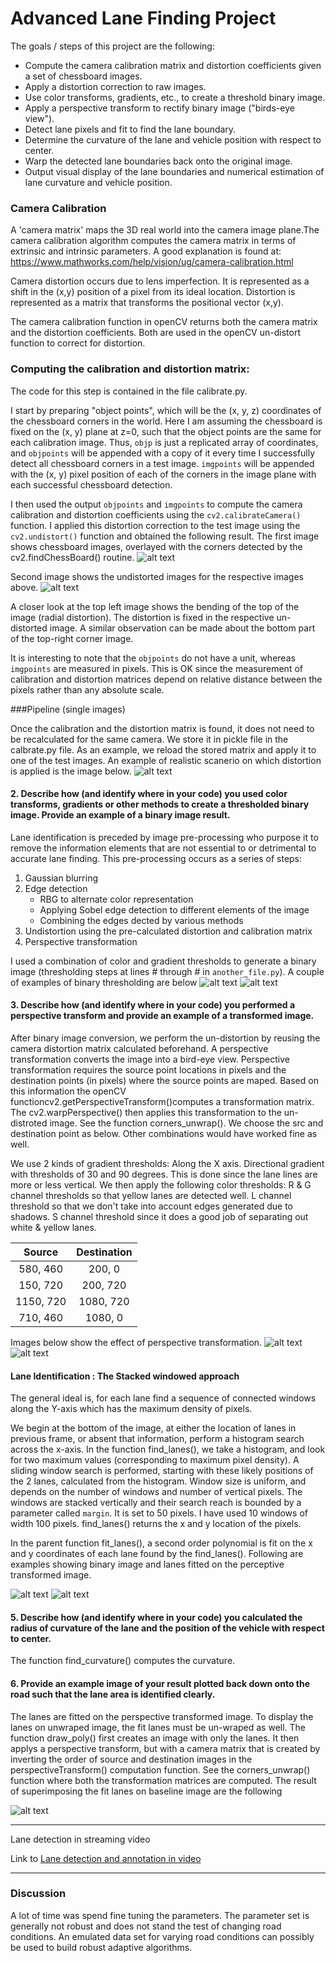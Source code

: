 
# Advanced Lane Finding Project

The goals / steps of this project are the following:

* Compute the camera calibration matrix and distortion coefficients given a set of chessboard images.
* Apply a distortion correction to raw images.
* Use color transforms, gradients, etc., to create a threshold binary image.
* Apply a perspective transform to rectify binary image ("birds-eye view").
* Detect lane pixels and fit to find the lane boundary.
* Determine the curvature of the lane and vehicle position with respect to center.
* Warp the detected lane boundaries back onto the original image.
* Output visual display of the lane boundaries and numerical estimation of lane curvature and vehicle position.

[//]: # (Image References)

[image1]: ./images/chess_board_corners.png "Undistorted"
[image1a]: ./images/undist.png "Undistorted"
[image2]: ./images/cam_dist_example.png "Road Transformed"
[image_bin_thresh_1]:./images/figure_1.png "Binary1"
[image_bin_thresh_2]:./images/figure_2.png "Binary2"
[image_pers_1]:./images/figure_4.png "Perpective wrap"
[image_pers_2]:./images/figure_5.png "Perpective wrap"

[image_fit_1]:./images/figure_3-1.png "Fit lanes"
[image_fit_2]:./images/figure_4-1.png "Fit Lanes"
[image_superimp]:./images/figure_10.png "Fit Lanes"


### Camera Calibration
A 'camera matrix' maps the 3D real world into the camera image plane.The camera calibration algorithm computes the camera matrix in terms of extrinsic and intrinsic parameters. A good explanation is found at: https://www.mathworks.com/help/vision/ug/camera-calibration.html

Camera distortion occurs due to lens imperfection. It is represented as a shift in the (x,y) position of a
pixel from its ideal location. Distortion is represented as a matrix that transforms the positional vector (x,y). 

The camera calibration function in openCV returns both the camera matrix and the distortion coefficients.
Both are used in the openCV un-distort function to correct for distortion.

### Computing the calibration and distortion matrix:

The code for this step is contained in the file calibrate.py. 

I start by preparing "object points", which will be the (x, y, z) coordinates of the chessboard corners in the world. Here I am assuming the chessboard is fixed on the (x, y) plane at z=0, such that the object points are the same for each calibration image.  Thus, `objp` is just a replicated array of coordinates, and `objpoints` will be appended with a copy of it every time I successfully detect all chessboard corners in a test image.  `imgpoints` will be appended with the (x, y) pixel position of each of the corners in the image plane with each successful chessboard detection.  

I then used the output `objpoints` and `imgpoints` to compute the camera calibration and distortion coefficients using the `cv2.calibrateCamera()` function.  I applied this distortion correction to the test image using the `cv2.undistort()` function and obtained the following result. The first image shows chessboard images, overlayed with the corners detected by the cv2.findChessBoard() routine. 
![alt text][image1]

Second image shows the undistorted images for the respective images above.
![alt text][image1a]

A closer look at the top left image shows the bending of the top of the image (radial distortion). The distortion is fixed in the  respective un-distorted image. A similar observation can be made about the bottom part of the top-right corner image.

It is interesting to note that the `objpoints` do not have a unit, whereas `imgpoints` are measured in pixels. This is OK since the measurement of calibration and distortion matrices depend on relative distance between the pixels rather than any absolute scale.

###Pipeline (single images)

Once the calibration and the distortion matrix is found, it does not need to be recalculated for the same camera. We store it in pickle file in the calbrate.py file. As an example, we reload the stored matrix and apply it to one of the test images. An example of realistic scanerio on which distortion is applied is the image below.
![alt text][image2]


#### 2. Describe how (and identify where in your code) you used color transforms, gradients or other methods to create a thresholded binary image.  Provide an example of a binary image result.
Lane identification is preceded by image pre-processing who purpose it to remove the information elements that are not essential to or detrimental to accurate lane finding. This pre-processing occurs as a series of steps:

1. Gaussian blurring
2. Edge detection
	* RBG to alternate color representation
	* Applying Sobel edge detection to different elements of the image
	* Combining the edges dected by various methods
4.  Undistortion using the pre-calculated distortion and calibration matrix 
5.  Perspective transformation
     

I used a combination of color and gradient thresholds to generate a binary image (thresholding steps at lines # through # in `another_file.py`).  A couple of examples of binary thresholding are below
![alt text][image_bin_thresh_1]
![alt text][image_bin_thresh_2]

#### 3. Describe how (and identify where in your code) you performed a perspective transform and provide an example of a transformed image.

After binary image conversion, we perform the un-distortion by reusing the camera distortion matrix calculated beforehand. A perspective transformation converts the image into a bird-eye view. Perspective transformation requires the source point locations in pixels and the destination points (in pixels) where the source points are maped. Based on this information the openCV functioncv2.getPerspectiveTransform()computes a transformation matrix. The cv2.warpPerspective() then applies this transformation to the un-distroted image. See the function corners_unwrap(). 
We choose the src and destination  point as below. Other combinations would have worked fine as well.

We use 2 kinds of gradient thresholds:
Along the X axis.
Directional gradient with thresholds of 30 and 90 degrees.
This is done since the lane lines are more or less vertical.
We then apply the following color thresholds:
R & G channel thresholds so that yellow lanes are detected well.
L channel threshold so that we don't take into account edges generated due to shadows.
S channel threshold since it does a good job of separating out white & yellow lanes.

| Source        | Destination   | 
|:-------------:|:-------------:| 
| 580, 460      | 200, 0        | 
| 150, 720      | 200, 720      |
| 1150, 720     | 1080, 720      |
| 710, 460      | 1080, 0        |

Images below show the effect of perspective transformation.
![alt text][image_pers_1]
![alt text][image_pers_2]

#### Lane Identification : The Stacked windowed approach
The general ideal is, for each lane find a sequence of connected windows along the Y-axis which has the maximum density of pixels. 

We begin at the bottom of the image, at either the location of lanes in previous frame, or absent that information, perform a histogram search across the x-axis. In the function find_lanes(), we take a histogram, and look for two maximum values (corresponding to maximum pixel density). 
A sliding window search is performed, starting with these likely positions of the 2 lanes, calculated from the histogram. Window size is uniform, and depends on the number of windows and number of vertical pixels. The windows are stacked vertically and their search reach is bounded by a parameter called `margin`. It is set to 50 pixels. I have used 10 windows of width 100 pixels.
find_lanes() returns the x and y location of the pixels.

In the parent function fit_lanes(), a second order polynomial is fit on the x and y coordinates of each lane found by the find_lanes(). Following are examples showing binary image and lanes fitted on the perceptive transformed image. 

![alt text][image_fit_1]
![alt text][image_fit_2]

#### 5. Describe how (and identify where in your code) you calculated the radius of curvature of the lane and the position of the vehicle with respect to center.

The function find_curvature() computes the curvature.

#### 6. Provide an example image of your result plotted back down onto the road such that the lane area is identified clearly.
The lanes are fitted on the perspective transformed image. To display the lanes on unwraped image, the fit lanes must be un-wraped as well. The function draw_poly() first creates an image with only the lanes. It then applys a perspective transform, but with a camera matrix that is created by inverting the order of source and destination images in the perspectiveTransform() computation function. See the corners_unwrap() function where both the transformation matrices are computed.
The result of superimposing the fit lanes on baseline image are the following 

![alt text][image_superimp]

---

Lane detection in streaming video

Link to [Lane detection and annotation in video](https://www.dropbox.com/s/i5fyqovcbe1g2id/white.mp4?dl=0)


---

### Discussion

A lot of time was spend fine tuning the parameters. The parameter set is generally not robust and does not stand the test of changing road conditions. An emulated data set for varying road conditions can possibly be used to build robust adaptive algorithms.
  
